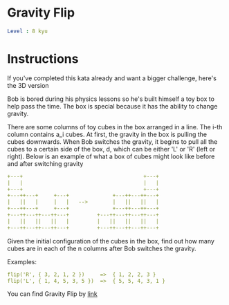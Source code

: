 # Gravity Flip

```yaml
Level : 8 kyu
```



# Instructions
If you've completed this kata already and want a bigger challenge, here's the 3D version

Bob is bored during his physics lessons so he's built himself a toy box to help pass the time. The box is special because it has the ability to change gravity.

There are some columns of toy cubes in the box arranged in a line. The i-th column contains a_i cubes. At first, the gravity in the box is pulling the cubes downwards. When Bob switches the gravity, it begins to pull all the cubes to a certain side of the box, d, which can be either 'L' or 'R' (left or right). Below is an example of what a box of cubes might look like before and after switching gravity


```yaml
+---+                                       +---+
|   |                                       |   |
+---+                                       +---+
+---++---+     +---+              +---++---++---+
|   ||   |     |   |   -->        |   ||   ||   |
+---++---+     +---+              +---++---++---+
+---++---++---++---+         +---++---++---++---+
|   ||   ||   ||   |         |   ||   ||   ||   |
+---++---++---++---+         +---++---++---++---+
```


Given the initial configuration of the cubes in the box, find out how many cubes are in each of the n columns after Bob switches the gravity.

Examples:
```yaml
flip('R', { 3, 2, 1, 2 })     =>  { 1, 2, 2, 3 }
flip('L', { 1, 4, 5, 3, 5 })  =>  { 5, 5, 4, 3, 1 }
```




You can find Gravity Flip by [link](https://www.codewars.com/kata/5f70c883e10f9e0001c89673/train/java)